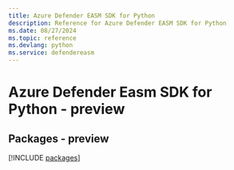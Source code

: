 ```yaml
---
title: Azure Defender EASM SDK for Python
description: Reference for Azure Defender EASM SDK for Python
ms.date: 08/27/2024
ms.topic: reference
ms.devlang: python
ms.service: defendereasm
---
```

# Azure Defender Easm SDK for Python - preview
## Packages - preview
[!INCLUDE [packages](defender-easm-index.md)]